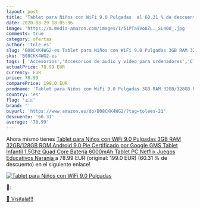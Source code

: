 ```yaml
---
layout: post
title: 'Tablet para Niños con WiFi 9.0 Pulgadas  al 60.31 % de descuento'
date: 2020-08-29 18:05:36
image: 'https://m.media-amazon.com/images/I/51PTa9Vo8ZL._SL400_.jpg'
comments: true
category: ofertas
author: 'tole.es'
slug: 'B08CKK4WG2-es Tablet para Niños con WiFi 9.0 Pulgadas 3GB RAM 32GB/128GB...'
sku: 'B08CKK4WG2-es'
tags: [ 'Accesorios','Accesorios de audio y vídeo para ordenadores','Clientes de streaming','Dispositivos para el streaming','Electrónica','Equipos de audio y Hi-Fi','Informática','Smartwatches','Tablets','Tecnología para vestir','Webcams y telefonía VoIP','android', ]
actualPrice: 78.99 EUR
currency: EUR
price: 78.99
comparePrice: 199.0 EUR
prodname: 'Tablet para Niños con WiFi 9.0 Pulgadas 3GB RAM 32GB/128GB ROM Android 9.0 Pie Certificado por Google GMS Tablet Infantil 1.5Ghz Quad Core Batería 6000mAh Tablet PC Netflix Juegos Educativos Naranja '
country: 'es'
flag: '🇪🇸'
brand: ''
buyurl: 'https://www.amazon.es/dp/B08CKK4WG2/?tag=tolees-21'
descuento: '60.31'
average: '78.99'
---
```


Ahora mismo tienes [Tablet para Niños con WiFi 9.0 Pulgadas 3GB RAM 32GB/128GB ROM Android 9.0 Pie Certificado por Google GMS Tablet Infantil 1.5Ghz Quad Core Batería 6000mAh Tablet PC Netflix Juegos Educativos Naranja ](https://www.amazon.es/dp/B08CKK4WG2/?tag=tolees-21) a 78.99 EUR (original: 199.0 EUR) (60.31 %  de descuento) en el siguiente enlace!

[![Tablet para Niños con WiFi 9.0 Pulgadas ](https://m.media-amazon.com/images/I/51PTa9Vo8ZL._SL400_.jpg)](https://www.amazon.es/dp/B08CKK4WG2/?tag=tolees-21)

🔎:


[🛒 Visítala!!!](https://www.amazon.es/dp/B08CKK4WG2/?tag=tolees-21)
